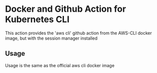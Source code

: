 # Docker and Github Action for Kubernetes CLI

This action provides the 'aws cli' github action from the AWS-CLI docker image, but with the session manager installed

## Usage
Usage is the same as the official aws cli docker image
